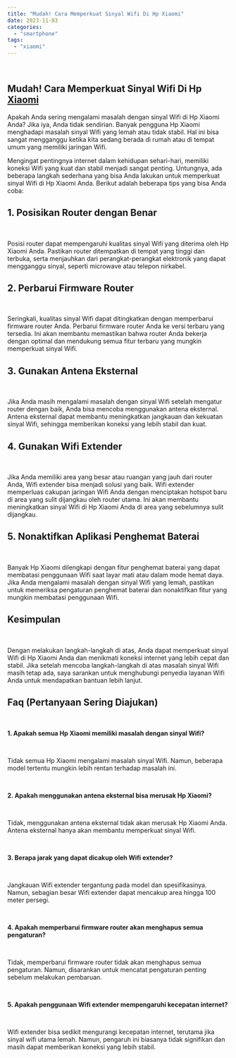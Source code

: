 ```yaml
---
title: "Mudah! Cara Memperkuat Sinyal Wifi Di Hp Xiaomi"
date: 2023-11-03
categories: 
  - "smartphone"
tags: 
  - "xiaomi"
---
```


 

## Mudah! Cara Memperkuat Sinyal Wifi Di Hp [Xiaomi](https://ajiekusumadhany.com/gadget/smartphone/xiaomi/)

Apakah Anda sering mengalami masalah dengan sinyal Wifi di Hp Xiaomi Anda? Jika iya, Anda tidak sendirian. Banyak pengguna Hp Xiaomi menghadapi masalah sinyal Wifi yang lemah atau tidak stabil. Hal ini bisa sangat mengganggu ketika kita sedang berada di rumah atau di tempat umum yang memiliki jaringan Wifi.

Mengingat pentingnya internet dalam kehidupan sehari-hari, memiliki koneksi Wifi yang kuat dan stabil menjadi sangat penting. Untungnya, ada beberapa langkah sederhana yang bisa Anda lakukan untuk memperkuat sinyal Wifi di Hp Xiaomi Anda. Berikut adalah beberapa tips yang bisa Anda coba:

## 1\. Posisikan Router dengan Benar

 

Posisi router dapat mempengaruhi kualitas sinyal Wifi yang diterima oleh Hp Xiaomi Anda. Pastikan router ditempatkan di tempat yang tinggi dan terbuka, serta menjauhkan dari perangkat-perangkat elektronik yang dapat mengganggu sinyal, seperti microwave atau telepon nirkabel.

## 2\. Perbarui Firmware Router

 

Seringkali, kualitas sinyal Wifi dapat ditingkatkan dengan memperbarui firmware router Anda. Perbarui firmware router Anda ke versi terbaru yang tersedia. Ini akan membantu memastikan bahwa router Anda bekerja dengan optimal dan mendukung semua fitur terbaru yang mungkin memperkuat sinyal Wifi.

## 3\. Gunakan Antena Eksternal

 

Jika Anda masih mengalami masalah dengan sinyal Wifi setelah mengatur router dengan baik, Anda bisa mencoba menggunakan antena eksternal. Antena eksternal dapat membantu meningkatkan jangkauan dan kekuatan sinyal Wifi, sehingga memberikan koneksi yang lebih stabil dan kuat.

## 4\. Gunakan Wifi Extender

 

Jika Anda memiliki area yang besar atau ruangan yang jauh dari router Anda, Wifi extender bisa menjadi solusi yang baik. Wifi extender memperluas cakupan jaringan Wifi Anda dengan menciptakan hotspot baru di area yang sulit dijangkau oleh router utama. Ini akan membantu meningkatkan sinyal Wifi di Hp Xiaomi Anda di area yang sebelumnya sulit dijangkau.

## 5\. Nonaktifkan Aplikasi Penghemat Baterai

 

Banyak Hp Xiaomi dilengkapi dengan fitur penghemat baterai yang dapat membatasi penggunaan Wifi saat layar mati atau dalam mode hemat daya. Jika Anda mengalami masalah dengan sinyal Wifi yang lemah, pastikan untuk memeriksa pengaturan penghemat baterai dan nonaktifkan fitur yang mungkin membatasi penggunaan Wifi.

## Kesimpulan

 

Dengan melakukan langkah-langkah di atas, Anda dapat memperkuat sinyal Wifi di Hp Xiaomi Anda dan menikmati koneksi internet yang lebih cepat dan stabil. Jika setelah mencoba langkah-langkah di atas masalah sinyal Wifi masih tetap ada, saya sarankan untuk menghubungi penyedia layanan Wifi Anda untuk mendapatkan bantuan lebih lanjut.

## Faq (Pertanyaan Sering Diajukan)

 

**1\. Apakah semua Hp Xiaomi memiliki masalah dengan sinyal Wifi?**

 

Tidak semua Hp Xiaomi mengalami masalah sinyal Wifi. Namun, beberapa model tertentu mungkin lebih rentan terhadap masalah ini.

 

**2\. Apakah menggunakan antena eksternal bisa merusak Hp Xiaomi?**

 

Tidak, menggunakan antena eksternal tidak akan merusak Hp Xiaomi Anda. Antena eksternal hanya akan membantu memperkuat sinyal Wifi.

 

**3\. Berapa jarak yang dapat dicakup oleh Wifi extender?**

 

Jangkauan Wifi extender tergantung pada model dan spesifikasinya. Namun, sebagian besar Wifi extender dapat mencakup area hingga 100 meter persegi.

 

**4\. Apakah memperbarui firmware router akan menghapus semua pengaturan?**

 

Tidak, memperbarui firmware router tidak akan menghapus semua pengaturan. Namun, disarankan untuk mencatat pengaturan penting sebelum melakukan pembaruan.

 

**5\. Apakah penggunaan Wifi extender mempengaruhi kecepatan internet?**

 

Wifi extender bisa sedikit mengurangi kecepatan internet, terutama jika sinyal wifi utama lemah. Namun, pengaruh ini biasanya tidak signifikan dan masih dapat memberikan koneksi yang lebih stabil.
